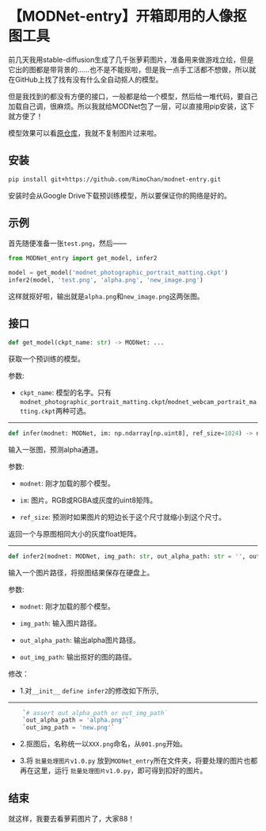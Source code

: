 # 【MODNet-entry】开箱即用的人像抠图工具


前几天我用stable-diffusion生成了几千张萝莉图片，准备用来做游戏立绘，但是它出的图都是带背景的……也不是不能抠啦，但是我一点手工活都不想做，所以就在GitHub上找了找有没有什么全自动抠人的模型。

但是我找到的都没有方便的接口，一般都是给一个模型，然后给一堆代码，要自己加载自己调，很麻烦。所以我就给MODNet包了一层，可以直接用pip安装，这下就方便了！

模型效果可以看[原仓库](https://github.com/ZHKKKe/MODNet)，我就不复制图片过来啦。


## 安装

```bash
pip install git+https://github.com/RimoChan/modnet-entry.git
```

安装时会从Google Drive下载预训练模型，所以要保证你的网络是好的。

## 示例

首先随便准备一张`test.png`，然后——

```python
from MODNet_entry import get_model, infer2

model = get_model('modnet_photographic_portrait_matting.ckpt')
infer2(model, 'test.png', 'alpha.png', 'new_image.png')
```

这样就抠好啦，输出就是`alpha.png`和`new_image.png`这两张图。


## 接口

```python
def get_model(ckpt_name: str) -> MODNet: ...
```

获取一个预训练的模型。

参数: 

- `ckpt_name`: 模型的名字。只有`modnet_photographic_portrait_matting.ckpt`/`modnet_webcam_portrait_matting.ckpt`两种可选。

<hr/>

```python
def infer(modnet: MODNet, im: np.ndarray[np.uint8], ref_size=1024) -> np.ndarray[np.float32]: ...
```

输入一张图，预测alpha通道。

参数: 

- `modnet`: 刚才加载的那个模型。

- `im`: 图片。RGB或RGBA或灰度的uint8矩阵。

- `ref_size`: 预测时如果图片的短边长于这个尺寸就缩小到这个尺寸。

返回一个与原图相同大小的灰度float矩阵。

<hr/>

```python
def infer2(modnet: MODNet, img_path: str, out_alpha_path: str = '', out_img_path: str = ''): ...
```

输入一个图片路径，将抠图结果保存在硬盘上。

参数: 

- `modnet`: 刚才加载的那个模型。

- `img_path`: 输入图片路径。

- `out_alpha_path`: 输出alpha图片路径。

- `out_img_path`: 输出抠好的图的路径。

修改：

- 1.对`__init__`  `define infer2`的修改如下所示,
<hr/>

```python
    `# assert out_alpha_path or out_img_path`
    `out_alpha_path = 'alpha.png'`
    `out_img_path = 'new.png'`
```

- 2.抠图后，名称统一以`XXX.png`命名，从`001.png`开始。

- 3.将 `批量处理图片v1.0.py` 放到`MODNet_entry`所在文件夹，将要处理的图片也都再在这里，运行 `批量处理图片v1.0.py`，即可得到扣好的图片。

## 结束

就这样，我要去看萝莉图片了，大家88！
